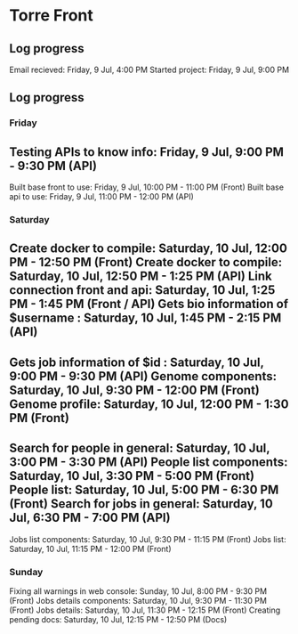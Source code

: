 # Torre Front
## Log progress
Email recieved: Friday, 9 Jul, 4:00 PM
Started project: Friday, 9 Jul, 9:00 PM

## Log progress
### Friday
Testing APIs to know info: Friday, 9 Jul, 9:00 PM - 9:30 PM (API)
--
Built base front to use: Friday, 9 Jul, 10:00 PM - 11:00 PM (Front)
Built base api to use: Friday, 9 Jul, 11:00 PM - 12:00 PM (API)

### Saturday
Create docker to compile: Saturday, 10 Jul, 12:00 PM - 12:50 PM (Front)
Create docker to compile: Saturday, 10 Jul, 12:50 PM - 1:25 PM (API)
Link connection front and api: Saturday, 10 Jul, 1:25 PM - 1:45 PM (Front / API)
Gets bio information of $username : Saturday, 10 Jul, 1:45 PM - 2:15 PM (API)
--
Gets job information of $id : Saturday, 10 Jul, 9:00 PM - 9:30 PM (API)
Genome components: Saturday, 10 Jul, 9:30 PM - 12:00 PM (Front)
Genome profile: Saturday, 10 Jul, 12:00 PM - 1:30 PM (Front)
--
Search for people in general: Saturday, 10 Jul, 3:00 PM - 3:30 PM (API)
People list components: Saturday, 10 Jul, 3:30 PM - 5:00 PM (Front)
People list: Saturday, 10 Jul, 5:00 PM - 6:30 PM (Front)
Search for jobs in general: Saturday, 10 Jul, 6:30 PM - 7:00 PM (API)
--
Jobs list components: Saturday, 10 Jul, 9:30 PM - 11:15 PM (Front)
Jobs list: Saturday, 10 Jul, 11:15 PM - 12:00 PM (Front)

### Sunday
Fixing all warnings in web console: Sunday, 10 Jul, 8:00 PM - 9:30 PM (Front)
Jobs details components: Saturday, 10 Jul, 9:30 PM - 11:30 PM (Front)
Jobs details: Saturday, 10 Jul, 11:30 PM - 12:15 PM (Front)
Creating pending docs: Saturday, 10 Jul, 12:15 PM - 12:50 PM (Docs)
